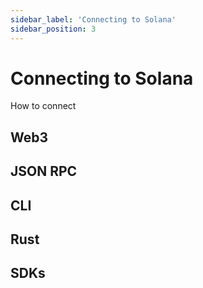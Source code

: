 ```yaml
---
sidebar_label: 'Connecting to Solana'
sidebar_position: 3
---
```


# Connecting to Solana

How to connect

## Web3

## JSON RPC

## CLI

## Rust

## SDKs
